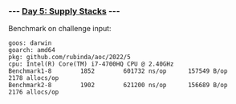 ### --- [Day 5: Supply Stacks](https://adventofcode.com/2022/day/5) ---

Benchmark on challenge input:

```
goos: darwin
goarch: amd64
pkg: github.com/rubinda/aoc/2022/5
cpu: Intel(R) Core(TM) i7-4700HQ CPU @ 2.40GHz
Benchmark1-8   	    1852	    601732 ns/op	  157549 B/op	    2178 allocs/op
Benchmark2-8   	    1902	    621200 ns/op	  156689 B/op	    2176 allocs/op
```
